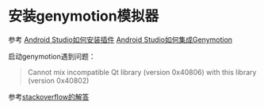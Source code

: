 # 安装genymotion模拟器

参考 
[Android Studio如何安装插件](http://blog.csdn.net/u010053050/article/details/blog.csdn.net/hyr83960944/article/details/35987721) 
[Android Studio如何集成Genymotion](http://blog.csdn.net/hyr83960944/article/details/37900383)

启动genymotion遇到问题：

> Cannot mix incompatible Qt library (version 0x40806) with this library (version 0x40802)

参考[stackoverflow的解答](http://askubuntu.com/questions/534415/cannot-mix-incompatible-qt-library)